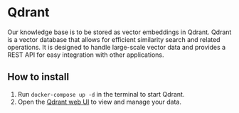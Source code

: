 # Qdrant

Our knowledge base is to be stored as vector embeddings in Qdrant. Qdrant is a vector database that allows for efficient similarity search and related operations. It is designed to handle large-scale vector data and provides a REST API for easy integration with other applications.

## How to install

1. Run `docker-compose up -d` in the terminal to start Qdrant.
2. Open the [Qdrant web UI](http://localhost:6333/dashboard) to view and manage your data.
